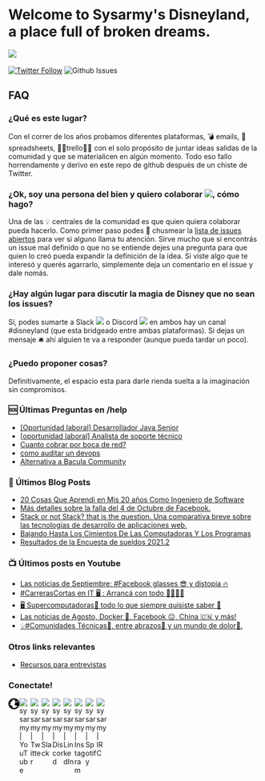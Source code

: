 # Welcome to Sysarmy's Disneyland, a place full of broken dreams.
<img src="https://raw.githubusercontent.com/sysarmy/disneyland/master/misc/images/banner_sysarmy.png">

[![Twitter Follow](https://img.shields.io/twitter/follow/sysarmy?color=1DA1F2&logo=twitter&style=for-the-badge)](https://twitter.com/intent/follow?original_referer=https%3A%2F%2Fgithub.com%2Fsysarmy&screen_name=sysarmy)
![Github Issues](https://img.shields.io/github/issues/sysarmy/disneyland?label=geniales%20ideas%20Pendientes&style=for-the-badge&logoWitdh=50) 

## FAQ

### ¿Qué es este lugar?

Con el correr de los años probamos diferentes plataformas, 💣 emails, 💩 spreadsheets, 💩💩trello💩💩 con el solo propósito de juntar ideas salidas de la comunidad y que se materialicen en algún momento. Todo eso fallo horrendamente y derivo en este repo de github después de un chiste de Twitter. 

### ¿Ok, soy una persona del bien y quiero colaborar <img src="https://raw.githubusercontent.com/sysarmy/disneyland/master/misc/images/shovel.png" width="24">, cómo hago?


Una de las 💡 centrales de la comunidad es que quien quiera colaborar pueda hacerlo. Como primer paso podes 🔎 chusmear la [lista de issues abiertos](https://github.com/sysarmy/disneyland/issues) para ver si alguno llama tu atención. Sirve mucho que si encontrás un issue mal definido o que no se entiende dejes una pregunta para que quien lo creó pueda expandir la definición de la idea. Si viste algo que te interesó y querés agarrarlo, simplemente deja un comentario en el issue y dale nomás.

### ¿Hay algún lugar para discutir la magia de Disney que no sean los issues?

Sí, podes sumarte a Slack [<img width="15px" src="https://cdn.jsdelivr.net/npm/simple-icons@v3/icons/slack.svg" />][slack]
 o Discord [<img width="15px" src="https://cdn.jsdelivr.net/npm/simple-icons@v3/icons/discord.svg" />][discord] en ambos hay un canal #disneyland (que esta bridgeado entre ambas plataformas). Si dejas un mensaje 🛎️ ahí alguien te va a responder (aunque pueda tardar un poco).

### ¿Puedo proponer cosas?

Definitivamente, el espacio esta para darle rienda suelta a la imaginación sin compromisos.

### 🆘 Últimas Preguntas en /help

<!-- HELP:START -->
- [[Oportunidad laboral] Desarrollador Java Senior](https://help.sysarmy.com/discussion/4850/oportunidad-laboral-desarrollador-java-senior)
- [[oportunidad laboral] Analista de soporte técnico](https://help.sysarmy.com/discussion/4849/oportunidad-laboral-analista-de-soporte-tecnico)
- [Cuanto cobrar por boca de red?](https://help.sysarmy.com/discussion/4848/cuanto-cobrar-por-boca-de-red)
- [como auditar un devops](https://help.sysarmy.com/discussion/4847/como-auditar-un-devops)
- [Alternativa a Bacula Community](https://help.sysarmy.com/discussion/4846/alternativa-a-bacula-community)
<!-- HELP:END -->

### 📕 Últimos Blog Posts

<!-- BLOG-POST-LIST:START -->
- [20 Cosas Que Aprendi en Mis 20 años Como Ingeniero de Software](https://sysarmy.com/blog/posts/20-cosas-que-aprendi-en-mis-20-years-como-software-engineer/)
- [Más detalles sobre la falla del 4 de Octubre de Facebook.](https://sysarmy.com/blog/posts/facebook-outage-details-20211005/)
- [Stack or not Stack? that is the question. Una comparativa breve sobre las tecnologías de desarrollo de aplicaciones web.](https://sysarmy.com/blog/posts/comparativa-web-stacks/)
- [Bajando Hasta Los Cimientos De Las Computadoras Y Los Programas](https://sysarmy.com/blog/posts/bajando-hasta-los-cimientos/)
- [Resultados de la Encuesta de sueldos 2021.2](https://sysarmy.com/blog/posts/resultados-de-la-encuesta-de-sueldos-2021-2/)
<!-- BLOG-POST-LIST:END -->

### 📺 Últimos posts en Youtube

<!-- YOUTUBE:START -->
- [Las noticias de Septiembre: #Facebook glasses 😎 y distopia 🔥](https://www.youtube.com/watch?v=HR20B4RA6rM)
- [#CarrerasCortas en IT 🖥️  : Arrancá con todo 🏃‍♂️🏃‍♀️](https://www.youtube.com/watch?v=K2mOiN-Pxbk)
- [🖥️ Supercomputadoras🚀 todo lo que siempre quisiste saber 🚄](https://www.youtube.com/watch?v=rkK-xERMeHk)
- [Las noticias de Agosto, Docker 🚢, Facebook 😐, China 🇨🇳  y más!](https://www.youtube.com/watch?v=SWB51yR6oFQ)
- [💡#Comunidades Técnicas📖, entre abrazos🦄 y un mundo de dolor🥃.](https://www.youtube.com/watch?v=nGwjMg_t5wc)
<!-- YOUTUBE:END -->

### Otros links relevantes
- [Recursos para entrevistas](https://github.com/Olshansk/interview)

### Conectate!

[<img align="left" alt="sysarmy" width="22px" src="https://raw.githubusercontent.com/iconic/open-iconic/master/svg/globe.svg" />][website]
[<img align="left" alt="sysarmy | YouTube" width="22px" src="https://cdn.jsdelivr.net/npm/simple-icons@v3/icons/youtube.svg" />][youtube]
[<img align="left" alt="sysarmy | Twitter" width="22px" src="https://cdn.jsdelivr.net/npm/simple-icons@v3/icons/twitter.svg" />][twitter]
[<img align="left" alt="sysarmy | Slack" width="22px" src="https://cdn.jsdelivr.net/npm/simple-icons@v3/icons/slack.svg" />][slack]
[<img align="left" alt="sysarmy | Discord" width="22px" src="https://cdn.jsdelivr.net/npm/simple-icons@v3/icons/discord.svg" />][discord]
[<img align="left" alt="sysarmy | LinkedIn" width="22px" src="https://cdn.jsdelivr.net/npm/simple-icons@v3/icons/linkedin.svg" />][linkedin]
[<img align="left" alt="sysarmy | Instagram" width="22px" src="https://cdn.jsdelivr.net/npm/simple-icons@v3/icons/instagram.svg" />][instagram]
[<img align="left" alt="sysarmy | Spotify" width="22px" src="https://cdn.jsdelivr.net/npm/simple-icons@v3/icons/spotify.svg" />][spotify]
[<img align="left" alt="sysarmy | IRC" width="22px" src="https://cdn.jsdelivr.net/npm/simple-icons@v3/icons/wechat.svg" />][irc]


[website]: https://sysarmy.com
[slack]: https://sysar.my/slack
[discord]: https://sysar.my/discord 
[blog]: https://sysarmy.com/blog
[twitter]: https://twitter.com/sysarmy
[youtube]: https://youtube.com/sysarmyar
[spotify]: https://sysar.my/spotify
[instagram]: https://www.instagram.com/sysarmy/
[linkedin]: https://www.linkedin.com/groups/4736196
[irc]: https://webchat.freenode.net/?channels=#sysarmy
[icons]: https://simpleicons.org
